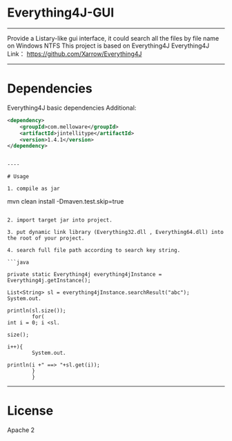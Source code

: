 # Everything4J-GUI

----

Provide a Listary-like gui interface, it could search all the files by file name on Windows NTFS
This project is based on Everything4J
Everything4J Link： https://github.com/Xarrow/Everything4J

----

# Dependencies
Everything4J basic dependencies
Additional:
```xml
<dependency>
    <groupId>com.melloware</groupId>
    <artifactId>jintellitype</artifactId>
    <version>1.4.1</version>
</dependency>
```


```

----

# Usage

1. compile as jar

```
mvn clean install -Dmaven.test.skip=true
```

2. import target jar into project.

3. put dynamic link library (Everything32.dll , Everything64.dll) into the root of your project.

4. search full file path according to search key string.

```java

private static Everything4j everything4jInstance = Everything4j.getInstance();

List<String> sl = everything4jInstance.searchResult("abc");
System.out.

println(sl.size());
        for(
int i = 0; i <sl.

size();

i++){
        System.out.

println(i +" ==> "+sl.get(i));
        }
        }
```

----

# License

Apache 2
